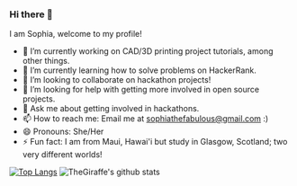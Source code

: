 ### Hi there 👋

I am Sophia, welcome to my profile!
<!--
**TheGiraffe/TheGiraffe** is a ✨ _special_ ✨ repository because its `README.md` (this file) appears on your GitHub profile.

Here are some ideas to get you started:

- 🔭 I’m currently working on ...
- 🌱 I’m currently learning ...
- 👯 I’m looking to collaborate on ...
- 🤔 I’m looking for help with ...
- 💬 Ask me about ...
- 📫 How to reach me: ...
- 😄 Pronouns: ...
- ⚡ Fun fact: ...
-->

- 🔭 I’m currently working on CAD/3D printing project tutorials, among other things.
- 🌱 I’m currently learning how to solve problems on HackerRank.
- 👯 I’m looking to collaborate on hackathon projects!
- 🤔 I’m looking for help with getting more involved in open source projects.
- 💬 Ask me about getting involved in hackathons.
- 📫 How to reach me: Email me at sophiathefabulous@gmail.com :)
- 😄 Pronouns: She/Her
- ⚡ Fun fact: I am from Maui, Hawai'i but study in Glasgow, Scotland; two very different worlds!

[![Top Langs](https://github-readme-stats.vercel.app/api/top-langs/?username=TheGiraffe&langs_count=8&layout=compact&theme=cobalt)](https://github.com/anuraghazra/github-readme-stats)
![TheGiraffe's github stats](https://github-readme-stats.vercel.app/api?username=TheGiraffe&count_private=true&theme=cobalt)
